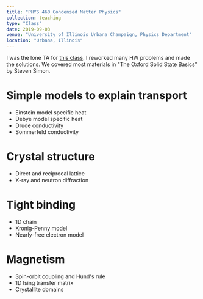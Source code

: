 ```yaml
---
title: "PHYS 460 Condensed Matter Physics"
collection: teaching
type: "Class"
date: 2019-09-03
venue: "University of Illinois Urbana Champaign, Physics Department"
location: "Urbana, Illinois"
---
```


I was the lone TA for [this class][1]. I reworked many HW problems and made the solutions. We covered most materials in "The Oxford Solid State Basics" by Steven Simon.

Simple models to explain transport
======
- Einstein model specific heat
- Debye model specific heat
- Drude conductivity
- Sommerfeld conductivity

Crystal structure
======
- Direct and reciprocal lattice
- X-ray and neutron diffraction

Tight binding
======
- 1D chain
- Kronig-Penny model
- Nearly-free electron model

Magnetism
======
- Spin-orbit coupling and Hund's rule
- 1D Ising transfer matrix
- Crystallite domains

[1]: https://courses.physics.illinois.edu/phys460/fa2019/
